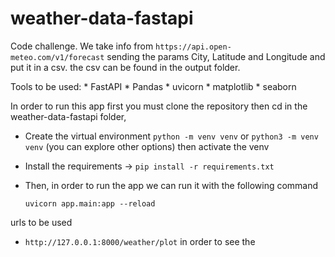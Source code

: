 # weather-data-fastapi
Code challenge.
We take info from `https://api.open-meteo.com/v1/forecast` sending the params City, Latitude and Longitude and put it in a csv.
the csv can be found in the output folder.

Tools to be used:
    * FastAPI
    * Pandas
    * uvicorn
    * matplotlib
    * seaborn

In order to run this app first you must clone the repository
then cd in the weather-data-fastapi folder, 
- Create the virtual environment
    `python -m venv venv`
    or
    `python3 -m venv venv`
    (you can explore other options)
 then activate the venv

- Install the requirements -> `pip install -r requirements.txt`

- Then, in order to run the app we can run it with the following command

    `uvicorn app.main:app --reload`


 urls to be used

 - `http://127.0.0.1:8000/weather/plot` in order to see the 